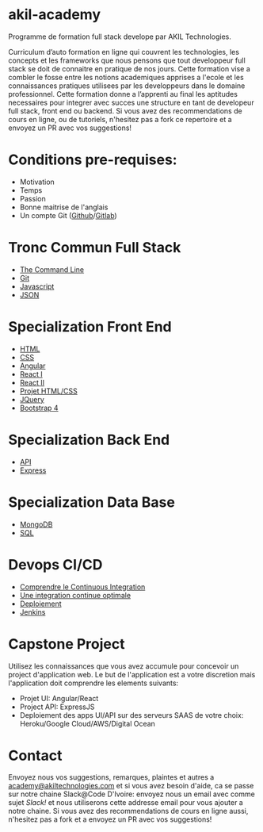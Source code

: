 # akil-academy
Programme de formation full stack develope par AKIL Technologies.

Curriculum d’auto formation en ligne qui couvrent les technologies, les concepts et les frameworks que nous pensons que tout developpeur full stack se doit de connaitre en pratique de nos jours. Cette formation vise a combler le fosse entre les notions academiques apprises a l'ecole et les connaissances pratiques utilisees par les developpeurs dans le domaine professionnel. Cette formation donne a l’apprenti au final les aptitudes necessaires pour integrer avec succes une structure en tant de developeur full stack, front end ou backend.
Si vous avez des recommendations de cours en ligne, ou de tutoriels, n'hesitez pas a fork ce repertoire et a envoyez un PR avec vos suggestions! 

# Conditions pre-requises:
- Motivation
- Temps
- Passion
- Bonne maitrise de l'anglais
- Un compte Git ([Github](https://www.github.com)/[Gitlab](https://www.gitlab.com))

# Tronc Commun Full Stack
- [The Command Line](https://www.codecademy.com/learn/learn-the-command-line)
- [Git](https://www.codecademy.com/learn/learn-git)
- [Javascript](https://www.codecademy.com/learn/introduction-to-javascript)
- [JSON](https://www.alsacreations.com/article/lire/1675-json-stockage-leger-pratique-donnees-multitypes.html)

# Specialization Front End
- [HTML](https://www.codecademy.com/learn/learn-html)
- [CSS](https://www.codecademy.com/learn/learn-css)
- [Angular](https://angular.io/tutorial)
- [React I](https://www.codecademy.com/learn/react-101)
- [React II](https://www.codecademy.com/learn/react-102)
- [Projet HTML/CSS](https://www.codecademy.com/learn/make-a-website)
- [JQuery](https://www.codecademy.com/learn/learn-jquery)
- [Bootstrap 4](https://scrimba.com/g/gbootstrap4)

# Specialization Back End
- [API](https://openclassrooms.com/courses/utilisez-des-api-rest-dans-vos-projets-web/qu-est-ce-qu-une-api)
- [Express](https://www.codecademy.com/learn/learn-express)

# Specialization Data Base
- [MongoDB](https://www.freecodecamp.org/challenges/store-data-in-mongodb)
- [SQL](https://www.codecademy.com/learn/learn-sql)

# Devops CI/CD
- [Comprendre le Continuous Integration](http://blog.myagilepartner.fr/index.php/2017/01/05/quest-ce-que-le-continuous-delivery-et-continuous-deployment/)
- [Une integration continue optimale](https://promyze.com/organiser-code-integration-continue/)
- [Deploiement](https://www.codecademy.com/learn/deploy-a-website)
- [Jenkins](https://jenkins-le-guide-complet.github.io/)

# Capstone Project

Utilisez les connaissances que vous avez accumule pour concevoir un project d'application web. Le but de l'application est a votre discretion mais l'application doit comprendre les elements suivants:

 - Projet UI: Angular/React
 - Project API: ExpressJS
 - Deploiement des apps UI/API sur des serveurs SAAS de votre choix: Heroku/Google Cloud/AWS/Digital Ocean
 
# Contact
Envoyez nous vos suggestions, remarques, plaintes et autres a [academy@akiltechnologies.com](mailto:academy@akiltechnologies.com) et si vous avez besoin d'aide, ca se passe sur notre chaine Slack@Code D'Ivoire: envoyez nous un email avec comme sujet *Slack!* et nous utiliserons cette addresse email pour vous ajouter a notre chaine.
Si vous avez des recommendations de cours en ligne aussi, n'hesitez pas a fork et a envoyez un PR avec vos suggestions! 





